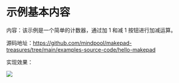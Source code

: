 # 示例基本内容

内容：该示例是一个简单的计数器，通过加 1 和减 1 按钮进行加减运算。

源码地址：https://github.com/mindpool/makepad-treasures/tree/main/examples-source-code/hello-makepad

实现效果：

![](/examples/hello-makepad/final-result.png)

